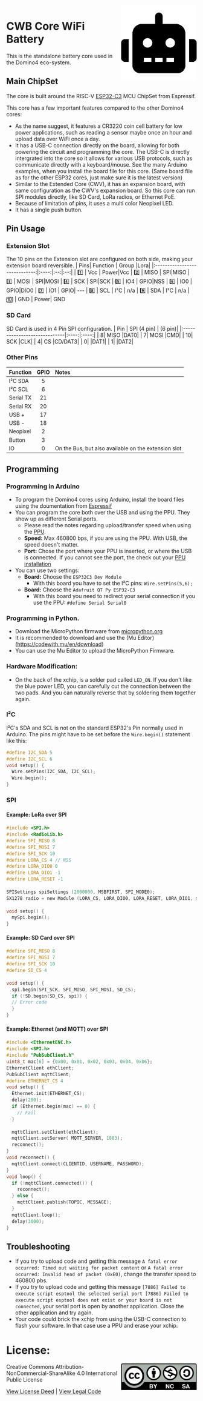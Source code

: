 <img src="assets/CWB.svg" width=200 align="right">

# CWB Core WiFi Battery
This is the standalone battery core used in the Domino4 eco-system.

## Main ChipSet
The core is built around the RISC-V [ESP32-C3](https://www.espressif.com/sites/default/files/documentation/esp32-wroom-32_datasheet_en.pdf) MCU ChipSet from Espressif. 

This core has a few important features compared to the other Domino4 cores:
- As the name suggest, it features a CR3220 coin cell battery for low power applications, such as reading a sensor maybe once an hour and upload data over WiFi once a day.
- It has a USB-C connection directly on the board, allowing for both powering the circuit and programming the core. The USB-C is directly intergrated into the core so it allows for various USB protocols, such as communicate directly with a keyboard/mouse. See the many Arduino examples, when you install the board file for this core. (Same board file as for the other ESP32 cores, just make sure it is the latest version)
- Similar to the Extended Core (CWV), it has an expansion board, with same configuration as the CWV's expansion board. So this core can run SPI modules directly, like SD Card, LoRa radios, or Ethernet PoE.
- Because of limitation of pins, it uses a multi color Neopixel LED.
- It has a single push button.


## Pin Usage
### Extension Slot
The 10 pins on the Extension slot are configured on both side, making your extension board reversible.
| Pins| Function | Group |Lora|
|:-----------------------------:|:----:|:--:|:--:|
| :one:                 | Vcc | Power|Vcc
| :two:                 | MISO | SPI|MISO
| :three:                    | MOSI | SPI|MOSI
| :four:                  | SCK | SPI|SCK
| :five:            | IO4  | GPIO|NSS
| :six: | IO0 | GPIO|DIO0
| :seven:                       | IO1 | GPIO| ---
| :eight:                       | SCL | I²C | n/a
| :nine:                       | SDA | I²C | n/a
| :keycap_ten:                       | GND | Power| GND

### SD Card
SD Card is used in 4 Pin SPI configuration.
| Pin | SPI (4 pin) | (6 pin)|
|:-----------------------------|:----:|:----:|
|  8| MISO |DAT0| 
|  7| MOSI |CMD| 
|  10| SCK |CLK| 
|  4| CS |CD/DAT3| 
|  0|  |DAT1|
|  1|  |DAT2|


### Other Pins
| Function |  GPIO | Notes|
|:-----------------------------|:----:|:--|
|  I²C SDA |5| |
|  I²C SCL |6| |
|  Serial TX |21| |
|  Serial RX |20| |
|  USB + |17| |
|  USB - |18| |
|  Neopixel |2 |  |
|  Button |3 |  |
|  IO |0| On the Bus, but also available on the extension slot |

## Programming

### Programming in Arduino
- To program the Domino4 cores using Arduino, install the board files using the doumentation from [Espressif](https://github.com/espressif/arduino-esp32)
- You can program the core both over the USB and using the PPU. They show up as different Serial ports.
  - Please read the notes regarding upload/transfer speed when using the [PPU](https://github.com/domino4com/PPU).
  - **Speed:** Max 460800 bps, if you are using the PPU. With USB, the speed doesn't matter.
  - **Port:** Chose the port where your PPU is inserted, or where the USB is connected. If you cannot see the port, the check out your [PPU installation](https://github.com/domino4com/PPU)
- You can use two settings:
  - **Board:** Choose the ```ESP32C3 Dev Module```
    - With this board you have to set the I²C pins: ```Wire.setPins(5,6);```
  - **Board:** Choose the ```Adafruit QT Py ESP32-C3```
    - With this board you need to redirect your serial connection if you use the PPU: ```#define Serial Serial0```
 

### Programming in Python.
- Download the MicroPython firmware from [micropython.org](https://micropython.org/download/esp32c3/)
- It is recommended to download and use the (Mu Editor)(https://codewith.mu/en/download)
- You can use the Mu Editor to upload the MicroPython Firmware.

### Hardware Modification:
- On the back of the xchip, is a solder pad called ```LED_ON```. If you don't like the blue power LED, you can carefully cut the connection between the two pads. And you can naturally reverse that by soldering them together again.

### I²C
I²C's SDA and SCL is not on the standard ESP32's Pin normally used in Arduino. The pins might have to be set before the `Wire.begin()` statement like this:
```C
#define I2C_SDA 5
#define I2C_SCL 6
void setup() {
  Wire.setPins(I2C_SDA, I2C_SCL);
  Wire.begin();
}
```
### SPI

#### Example: LoRa over SPI
```C
#include <SPI.h>
#include <RadioLib.h>
#define SPI_MISO 8
#define SPI_MOSI 7
#define SPI_SCK 10
#define LORA_CS 4 // NSS
#define LORA_DIO0 0
#define LORA_DIO1 -1
#define LORA_RESET -1

SPISettings spiSettings (2000000, MSBFIRST, SPI_MODE0);
SX1278 radio = new Module (LORA_CS, LORA_DIO0, LORA_RESET, LORA_DIO1, mySpi, spiSettings);

void setup() {
  mySpi.begin();
}
```

#### Example: SD Card over SPI
```C
#define SPI_MISO 8
#define SPI_MOSI 7
#define SPI_SCK 10
#define SD_CS 4

void setup() {
  spi.begin(SPI_SCK, SPI_MISO, SPI_MOSI, SD_CS);
  if (!SD.begin(SD_CS, spi)) {
  // Error code
  }
}
```

#### Example: Ethernet (and MQTT) over SPI
```C
#include <EthernetENC.h>
#include <SPI.h>
#include "PubSubClient.h"
uint8_t mac[6] = {0x00, 0x01, 0x02, 0x03, 0x04, 0x06};
EthernetClient ethClient;
PubSubClient mqttClient;
#define ETHERNET_CS 4
void setup() {
  Ethernet.init(ETHERNET_CS);
  delay(200);
  if (Ethernet.begin(mac) == 0) {
    // Fail
  }

  mqttClient.setClient(ethClient);
  mqttClient.setServer( MQTT_SERVER, 1883); 
  reconnect();
}
void reconnect() {
  mqttClient.connect(CLIENTID, USERNAME, PASSWORD);
}
void loop() {
  if (!mqttClient.connected()) {
    reconnect();
  } else {
    mqttClient.publish(TOPIC, MESSAGE);
  }
  mqttClient.loop();
  delay(3000);
}
```

## Troubleshooting
- If you try to upload code and getting this message ```A fatal error occurred: Timed out waiting for packet content``` or ```A fatal error occurred: Invalid head of packet (0xE0)```, change the transfer speed to 460800 pbs.
- If you try to upload code and getting this message ```[7886] Failed to execute script esptool the selected serial port [7886] Failed to execute script esptool does not exist or your board is not connected```, your serial port is open by another application. Close the other application and try again.
- Your code could brick the xchip from using the USB-C connection to flash your software. In that case use a PPU and erase your xchip.

# License: 
<img src="assets/CC-BY-NC-SA.svg" width=200 align="right">
Creative Commons Attribution-NonCommercial-ShareAlike 4.0 International Public License

[View License Deed](https://creativecommons.org/licenses/by-nc-sa/4.0/) | [View Legal Code](https://creativecommons.org/licenses/by-nc-sa/4.0/legalcode)

